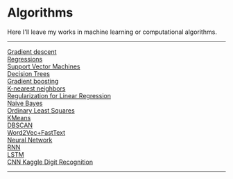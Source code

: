 # Algorithms
Here I'll leave my works in machine learning or computational algorithms.
<hr>
<a href="https://nbviewer.jupyter.org/github/RomanSafronenkov/Algorithms/blob/master/files/Gradient%20Descent.ipynb" target="_blank">Gradient descent</a>
<br>
<a href="https://nbviewer.jupyter.org/github/RomanSafronenkov/Algorithms/blob/master/files/Regressions.ipynb" target="_blank">Regressions</a>
<br>
<a href="https://nbviewer.jupyter.org/github/RomanSafronenkov/Algorithms/blob/master/files/Support%20Vector%20Machines.ipynb" target="_blank">Support Vector Machines</a>
<br>
<a href="https://nbviewer.jupyter.org/github/RomanSafronenkov/Algorithms/blob/master/files/Decision%20Trees.ipynb" target="_blank">Decision Trees</a>
<br>
<a href="https://nbviewer.jupyter.org/github/RomanSafronenkov/Algorithms/blob/master/files/Gradient%20boosting.ipynb" target="_blank">Gradient boosting</a>
<br>
<a href="https://nbviewer.jupyter.org/github/RomanSafronenkov/Algorithms/blob/master/files/KNN.ipynb" target="_blank">K-nearest neighbors</a>
<br>
<a href="https://nbviewer.jupyter.org/github/RomanSafronenkov/Algorithms/blob/master/files/Regularization%20for%20Linear%20Regression.ipynb" target="_blank">Regularization for Linear Regression</a>
<br>
<a href="https://nbviewer.jupyter.org/github/RomanSafronenkov/Algorithms/blob/master/files/Naive%20Bayes.ipynb" target="_blank">Naive Bayes</a>
<br>
<a href="https://nbviewer.jupyter.org/github/RomanSafronenkov/Algorithms/blob/master/files/OLS.ipynb" target="_blank">Ordinary Least Squares</a>
<br>
<a href="https://nbviewer.jupyter.org/github/RomanSafronenkov/Algorithms/blob/master/files/KMeans.ipynb" target="_blank">KMeans</a>
<br>
<a href="https://nbviewer.jupyter.org/github/RomanSafronenkov/Algorithms/blob/master/files/DBSCAN.ipynb" target="_blank">DBSCAN</a>
<br>
<a href="https://nbviewer.org/github/RomanSafronenkov/Algorithms/blob/master/files/Word2Vec%20and%20FastText%20Embeddings.ipynb" target="_blank">Word2Vec+FastText</a>
<br>
<a href="https://nbviewer.jupyter.org/github/RomanSafronenkov/Algorithms/blob/master/files/Neural%20Network.ipynb" target="_blank">Neural Network</a>
<br>
<a href="https://nbviewer.org/github/RomanSafronenkov/Algorithms/blob/master/files/RNN.ipynb" target="_blank">RNN</a>
<br>
<a href="https://nbviewer.org/github/RomanSafronenkov/Algorithms/blob/master/files/LSTM.ipynb" target="_blank">LSTM</a>
<br>
<a href="https://nbviewer.org/github/RomanSafronenkov/Algorithms/blob/master/files/CNN.ipynb" target="_blank">CNN Kaggle Digit Recognition</a>
<hr>

